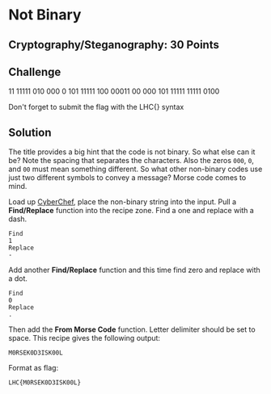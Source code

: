 # Not Binary

## Cryptography/Steganography: 30 Points

## Challenge
11 11111 010 000 0 101 11111 100 00011 00 000 101 11111 11111 0100

Don't forget to submit the flag with the LHC{} syntax

## Solution
The title provides a big hint that the code is not binary. So what else can it be? Note the spacing that separates the characters. Also the zeros `000`, `0`, and `00` must mean something different. So what other non-binary codes use just two different symbols to convey a message? Morse code comes to mind.

Load up [CyberChef](https://gchq.github.io/CyberChef), place the non-binary string into the input. Pull a **Find/Replace** function into the recipe zone. Find a one and replace with a dash.

```
Find
1
Replace
-
```

Add another **Find/Replace** function and this time find zero and replace with a dot.

```
Find
0
Replace
.
```

Then add the **From Morse Code** function. Letter delimiter should be set to space. This recipe gives the following output:
```
M0RSEK0D3ISK00L
```

Format as flag:
```
LHC{M0RSEK0D3ISK00L}
```